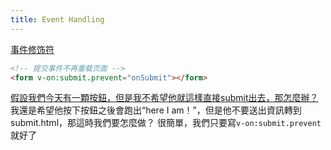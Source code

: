 ```yaml
---
title: Event Handling
---
```


[事件修饰符](https://cn.vuejs.org/v2/guide/events.html)  

```html
<!-- 提交事件不再重载页面 -->
<form v-on:submit.prevent="onSubmit"></form>
```

[假設我們今天有一顆按鈕，但是我不希望他就這樣直接submit出去，那怎麼辦？](https://nowills.blogspot.com/2016/08/vue-js-vuejsv-on.html)  
我還是希望他按下按鈕之後會跑出“here I am！”，但是他不要送出資訊轉到submit.html，那這時我們要怎麼做？
很簡單，我們只要寫`v-on:submit.prevent`就好了  